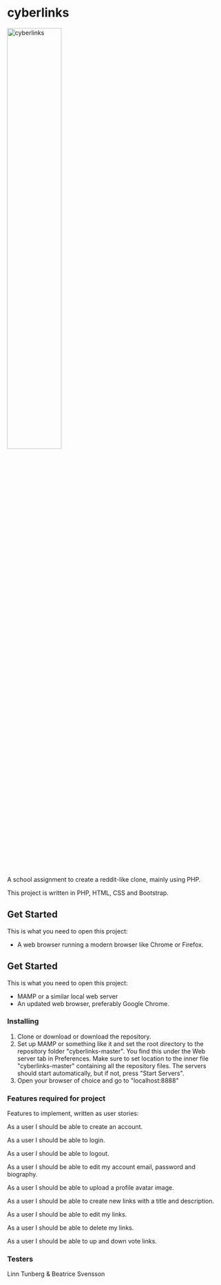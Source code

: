 # cyberlinks

<img src="https://media.giphy.com/media/OtzgZFc49J8YM/giphy.gif" alt="cyberlinks" width="50%">

A school assignment to create a reddit-like clone, mainly using PHP.

This project is written in PHP, HTML, CSS and Bootstrap.

## Get Started

This is what you need to open this project:

- A web browser running a modern browser like Chrome or Firefox.

## Get Started

This is what you need to open this project:

- MAMP or a similar local web server
- An updated web browser, preferably Google Chrome.

### Installing

1. Clone or download or download the repository.
2. Set up MAMP or something like it and set the root directory to the repository folder "cyberlinks-master". You find this under the Web server tab in Preferences. Make sure to set location to the inner file "cyberlinks-master" containing all the repository files. The servers should start automatically, but if not, press "Start Servers".
3. Open your browser of choice and go to "localhost:8888"


### Features required for project
Features to implement, written as user stories:

As a user I should be able to create an account.

As a user I should be able to login.

As a user I should be able to logout.

As a user I should be able to edit my account email, password and biography.

As a user I should be able to upload a profile avatar image.

As a user I should be able to create new links with a title and description.

As a user I should be able to edit my links.

As a user I should be able to delete my links.

As a user I should be able to up and down vote links.

### Testers
Linn Tunberg & Beatrice Svensson

